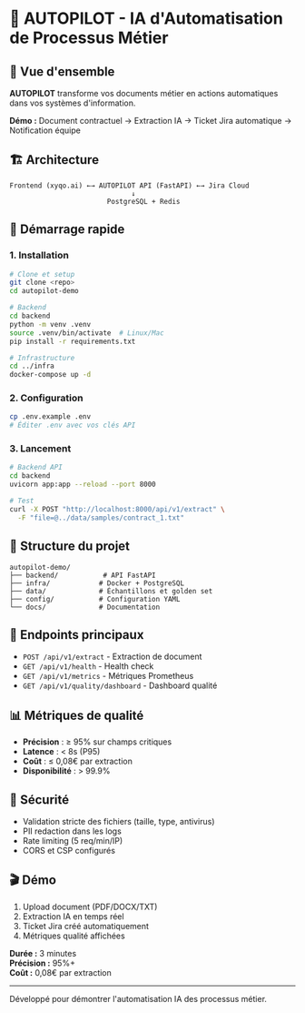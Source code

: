 # 🚀 AUTOPILOT - IA d'Automatisation de Processus Métier

## 🎯 Vue d'ensemble

**AUTOPILOT** transforme vos documents métier en actions automatiques dans vos systèmes d'information.

**Démo :** Document contractuel → Extraction IA → Ticket Jira automatique → Notification équipe

## 🏗️ Architecture

```
Frontend (xyqo.ai) ←→ AUTOPILOT API (FastAPI) ←→ Jira Cloud
                              ↓
                        PostgreSQL + Redis
```

## 🚀 Démarrage rapide

### 1. Installation
```bash
# Clone et setup
git clone <repo>
cd autopilot-demo

# Backend
cd backend
python -m venv .venv
source .venv/bin/activate  # Linux/Mac
pip install -r requirements.txt

# Infrastructure
cd ../infra
docker-compose up -d
```

### 2. Configuration
```bash
cp .env.example .env
# Éditer .env avec vos clés API
```

### 3. Lancement
```bash
# Backend API
cd backend
uvicorn app:app --reload --port 8000

# Test
curl -X POST "http://localhost:8000/api/v1/extract" \
  -F "file=@../data/samples/contract_1.txt"
```

## 📁 Structure du projet

```
autopilot-demo/
├── backend/           # API FastAPI
├── infra/            # Docker + PostgreSQL
├── data/             # Échantillons et golden set
├── config/           # Configuration YAML
└── docs/             # Documentation
```

## 🔧 Endpoints principaux

- `POST /api/v1/extract` - Extraction de document
- `GET /api/v1/health` - Health check
- `GET /api/v1/metrics` - Métriques Prometheus
- `GET /api/v1/quality/dashboard` - Dashboard qualité

## 📊 Métriques de qualité

- **Précision** : ≥ 95% sur champs critiques
- **Latence** : < 8s (P95)
- **Coût** : ≤ 0,08€ par extraction
- **Disponibilité** : > 99.9%

## 🔐 Sécurité

- Validation stricte des fichiers (taille, type, antivirus)
- PII redaction dans les logs
- Rate limiting (5 req/min/IP)
- CORS et CSP configurés

## 🎬 Démo

1. Upload document (PDF/DOCX/TXT)
2. Extraction IA en temps réel
3. Ticket Jira créé automatiquement
4. Métriques qualité affichées

**Durée :** 3 minutes  
**Précision :** 95%+  
**Coût :** 0,08€ par extraction

---

Développé pour démontrer l'automatisation IA des processus métier.
